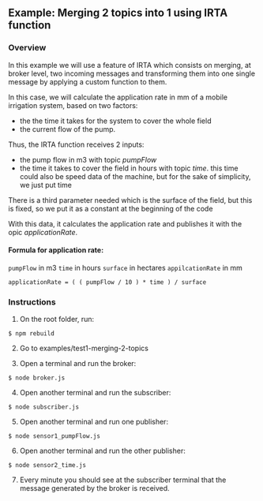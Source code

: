 ## Example: Merging 2 topics into 1 using IRTA function

### Overview

In this example we will use a feature of IRTA which consists on merging, at broker level, two incoming messages and transforming them into one single message by applying a custom function to them.

In this case, we will calculate the application rate in mm of a mobile irrigation system, based on two factors:
 * the the time it takes for the system to cover the whole field
 * the current flow of the pump.

Thus, the IRTA function receives 2 inputs:
  * the pump flow in m3 with topic *pumpFlow*
  * the time it takes to cover the field in hours with topic *time*. this time could also be speed data of the machine, but for the sake of simplicity, we just put time

There is a third parameter needed which is the surface of the field, but this is fixed, so we put it as a constant at the beginning of the code

With this data, it calculates the application rate and publishes it with the opic *applicationRate*.

#### Formula for application rate:

`pumpFlow` in m3
`time` in hours
`surface` in hectares
`appilcationRate` in mm

`applicationRate = ( ( pumpFlow / 10 ) * time ) / surface`

### Instructions

1. On the root folder, run:

```
$ npm rebuild
```

2. Go to examples/test1-merging-2-topics

3. Open a terminal and run the broker:

```
$ node broker.js
```

4. Open another terminal and run the subscriber:

```
$ node subscriber.js
```

5. Open another terminal and run one publisher:

```
$ node sensor1_pumpFlow.js
```

6. Open another terminal and run the other publisher:

```
$ node sensor2_time.js
```

7. Every minute you should see at the subscriber terminal that the message generated by the broker is received.
